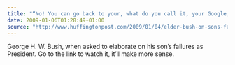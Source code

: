 ```yaml
---
title: "“No! You can go back to your, what do you call it, your Google, and you figure out all that.”"
date: 2009-01-06T01:28:49+01:00
source: "http://www.huffingtonpost.com/2009/01/04/elder-bush-on-sons-failur_n_155086.html"
---
```


George H. W. Bush, when asked to elaborate on his son’s failures as President. Go to the link to watch it, it’ll make more sense.
